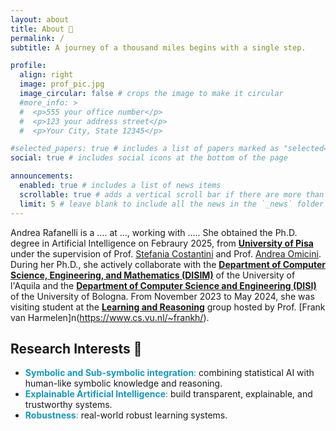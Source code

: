 ```yaml
---
layout: about
title: About 🍃
permalink: /
subtitle: A journey of a thousand miles begins with a single step.

profile:
  align: right
  image: prof_pic.jpg
  image_circular: false # crops the image to make it circular
  #more_info: >
  #  <p>555 your office number</p>
  #  <p>123 your address street</p>
  #  <p>Your City, State 12345</p>

#selected_papers: true # includes a list of papers marked as "selected={true}"
social: true # includes social icons at the bottom of the page

announcements:
  enabled: true # includes a list of news items
  scrollable: true # adds a vertical scroll bar if there are more than 3 news items
  limit: 5 # leave blank to include all the news in the `_news` folder
---
```

Andrea Rafanelli is a .... at ..., working with ..... 
She obtained the Ph.D. degree in Artificial Intelligence on Febraury 2025, from [**University of Pisa**](https://phd-ai-society.di.unipi.it/students/andrea-rafanelli/) under the supervision of Prof. [Stefania Costantini](https://www.disim.univaq.it/StefaniaCostantini) and Prof. [Andrea Omicini](https://www.unibo.it/sitoweb/andrea.omicini). During her Ph.D., she actively collaborate with the [**Department of Computer Science, Engineering, and Mathematics (DISIM)**](https://www.disim.univaq.it) of the University of l'Aquila and the [**Department of Computer Science and Engineering (DISI)**](https://apice.unibo.it/xwiki/bin/view/AndreaRafanelli/) of the University of Bologna.
From November 2023 to May 2024, she was visiting student at the [**Learning and Reasoning**](https://lr.cs.vu.nl/about/people) group hosted by Prof. [Frank van Harmelen]n(https://www.cs.vu.nl/~frankh/). 
<br/>

## Research Interests 🧠
* <span style="color:#1399c1"> **Symbolic and Sub-symbolic integration**: </span> combining statistical AI with human-like symbolic knowledge and reasoning.
* <span style="color:#1399c1"> **Explainable Artificial Intelligence**: </span> build transparent, explainable, and trustworthy systems.
* <span style="color:#1399c1"> **Robustness**: </span>  real-world robust learning systems.
<br/>


